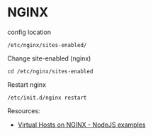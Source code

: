 # NGINX  

config location

```
/etc/nginx/sites-enabled/
```

Change site-enabled (nginx)

```cd /etc/nginx/sites-enabled```

Restart nginx

```/etc/init.d/nginx restart```



Resources:

- [Virtual Hosts on NGINX - NodeJS examples](https://gist.github.com/soheilhy/8b94347ff8336d971ad0)
